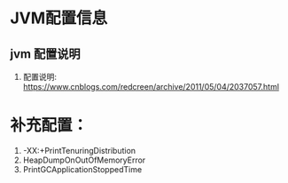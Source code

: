 # JVM配置信息

## jvm 配置说明
1. 配置说明: https://www.cnblogs.com/redcreen/archive/2011/05/04/2037057.html

# 补充配置：
1. -XX:+PrintTenuringDistribution
2. HeapDumpOnOutOfMemoryError
3. PrintGCApplicationStoppedTime
